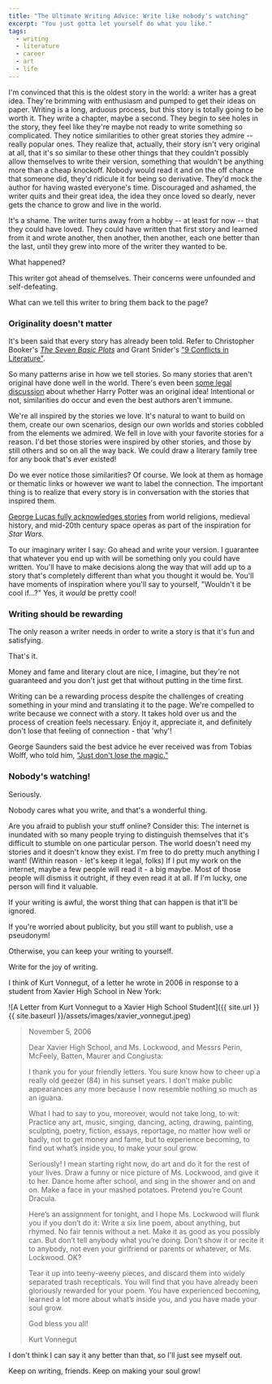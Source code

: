 ```yaml
---
title: "The Ultimate Writing Advice: Write like nobody's watching"
excerpt: "You just gotta let yourself do what you like."
tags:
  - writing
  - literature
  - career
  - art
  - life
---
```


I'm convinced that this is the oldest story in the world: a writer has a great idea. They're brimming with enthusiasm and pumped to get their ideas on paper. Writing is a long, arduous process, but this story is totally going to be worth it. They write a chapter, maybe a second. They begin to see holes in the story, they feel like they're maybe not ready to write something so complicated. They notice similarities to other great stories they admire -- really popular ones. They realize that, actually, their story isn't very original at all, that it's so similar to these other things that they couldn't possibly allow themselves to write their version, something that wouldn't be anything more than a cheap knockoff. Nobody would read it and on the off chance that someone did, they'd ridicule it for being so derivative. They'd mock the author for having wasted everyone's time. Discouraged and ashamed, the writer quits and their great idea, the idea they once loved so dearly, never gets the chance to grow and live in the world.

It's a shame. The writer turns away from a hobby -- at least for now -- that they could have loved. They could have written that first story and learned from it and wrote another, then another, then another, each one better than the last, until they grew into more of the writer they wanted to be.

What happened?

This writer got ahead of themselves. Their concerns were unfounded and self-defeating.

What can we tell this writer to bring them back to the page?

### Originality doesn't matter

It's been said that every story has already been told. Refer to Christopher Booker's [*The Seven Basic Plots*](https://en.wikipedia.org/wiki/The_Seven_Basic_Plots) and Grant Snider's ["9 Conflicts in Literature"](http://www.incidentalcomics.com/2014/05/conflict-in-literature.html?m=1).

So many patterns arise in how we tell stories. So many stories that aren't original have done well in the world. There's even been [some legal discussion](https://en.wikipedia.org/wiki/Legal_disputes_over_the_Harry_Potter_series#Adrian_Jacobs) about whether Harry Potter was an original idea! Intentional or not, similarities do occur and even the best authors aren't immune.

We're all inspired by the stories we love. It's natural to want to build on them, create our own scenarios, design our own worlds and stories cobbled from the elements we admired. We fell in love with your favorite stories for a reason. I'd bet those stories were inspired by other stories, and those by still others and so on all the way back. We could draw a literary family tree for any book that's ever existed!

Do we ever notice those similarities? Of course. We look at them as homage or thematic links or however we want to label the connection. The important thing is to realize that every story is in conversation with the stories that inspired them.

[George Lucas fully acknowledges stories](https://en.wikipedia.org/wiki/Star_Wars_sources_and_analogues) from world religions, medieval history, and mid-20th century space operas as part of the inspiration for *Star Wars.*

To our imaginary writer I say: Go ahead and write your version. I guarantee that whatever you end up with will be something only you could have written. You'll have to make decisions along the way that will add up to a story that's completely different than what you thought it would be. You'll have moments of inspiration where you'll say to yourself, "Wouldn't it be cool if...?" Yes, it *would* be pretty cool!

### Writing should be rewarding

The only reason a writer needs in order to write a story is that it's fun and satisfying.

That's it.

Money and fame and literary clout are nice, I imagine, but they're not guaranteed and you don't just get that without putting in the time first.

Writing can be a rewarding process despite the challenges of creating something in your mind and translating it to the page. We're compelled to write because we connect with a story. It takes hold over us and the process of creation feels necessary. Enjoy it, appreciate it, and definitely don't lose that feeling of connection - that 'why'!

George Saunders said the best advice he ever received was from Tobias Wolff, who told him, ["Just don't lose the magic."](https://lithub.com/george-saunders-on-the-best-writing-advice-hes-received/)

### Nobody's watching!

Seriously.

Nobody cares what you write, and that's a wonderful thing.

Are you afraid to publish your stuff online? Consider this: The internet is inundated with so many people trying to distinguish themselves that it's difficult to stumble on one particular person. The world doesn't need my stories and it doesn't know they exist. I'm free to do pretty much anything I want! (Within reason - let's keep it legal, folks) If I put my work on the internet, maybe a few people will read it - a big maybe. Most of those people will dismiss it outright, if they even read it at all. If I'm lucky, one person will find it valuable.

If your writing is awful, the worst thing that can happen is that it'll be ignored.

If you're worried about publicity, but you still want to publish, use a pseudonym!

Otherwise, you can keep your writing to yourself.

Write for the joy of writing.

I think of Kurt Vonnegut, of a letter he wrote in 2006 in response to a student from Xavier High School in New York:

![A Letter from Kurt Vonnegut to a Xavier High School Student]({{ site.url }}{{ site.baseurl }}/assets/images/xavier_vonnegut.jpeg)

> November 5, 2006
> 
> Dear Xavier High School, and Ms. Lockwood, and Messrs Perin, McFeely, Batten, Maurer and Congiusta:
> 
> I thank you for your friendly letters. You sure know how to cheer up a really old geezer (84) in his sunset years. I don’t make public appearances any more because I now resemble nothing so much as an iguana.
> 
> What I had to say to you, moreover, would not take long, to wit: Practice any art, music, singing, dancing, acting, drawing, painting, sculpting, poetry, fiction, essays, reportage, no matter how well or badly, not to get money and fame, but to experience becoming, to find out what’s inside you, to make your soul grow.
> 
> Seriously! I mean starting right now, do art and do it for the rest of your lives. Draw a funny or nice picture of Ms. Lockwood, and give it to her. Dance home after school, and sing in the shower and on and on. Make a face in your mashed potatoes. Pretend you’re Count Dracula.
> 
> Here’s an assignment for tonight, and I hope Ms. Lockwood will flunk you if you don’t do it: Write a six line poem, about anything, but rhymed. No fair tennis without a net. Make it as good as you possibly can. But don’t tell anybody what you’re doing. Don’t show it or recite it to anybody, not even your girlfriend or parents or whatever, or Ms. Lockwood. OK?
> 
> Tear it up into teeny-weeny pieces, and discard them into widely separated trash recepticals. You will find that you have already been gloriously rewarded for your poem. You have experienced becoming, learned a lot more about what’s inside you, and you have made your soul grow.
> 
> God bless you all!
> 
> Kurt Vonnegut

I don't think I can say it any better than that, so I'll just see myself out.

Keep on writing, friends. Keep on making your soul grow!